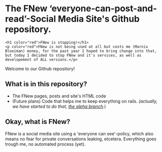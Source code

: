 # The FNew ‘everyone-can-post-and-read’-Social Media Site's Github repository.

	<h1 color="red">FNew is stopping!</h1>
	<p color="red">FNew is not being used at all but costs me (Marnix Bloeiman) money, for the past year I hoped to bring change into that, but today I decided to stop FNew and it's services, as well as developement of ALL versions.</p>
Welcome to our Github repository!

## What is in this repository?

- The FNew pages, posts and site's HTML code
- (Future plans) Code that helps me to keep everything on rails. *(actually, we have started to do that, [the alpha branch](https://github.com/0810-Software/FNew/blob/alpha/readme.md).*)

## Okay, what is FNew?

FNew is a social media site using a 'everyone can see'-policy, which also means no fear for private conversations leaking, etcetera. Everything goes trough me, no automated process (yet).

